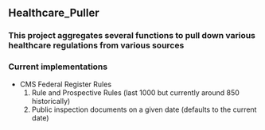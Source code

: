 ## Healthcare_Puller

### This project aggregates several functions to pull down various healthcare regulations from various sources

### Current implementations
* CMS Federal Register Rules
    1. Rule and Prospective Rules (last 1000 but currently around 850 historically)
    2. Public inspection documents on a given date (defaults to the current date)